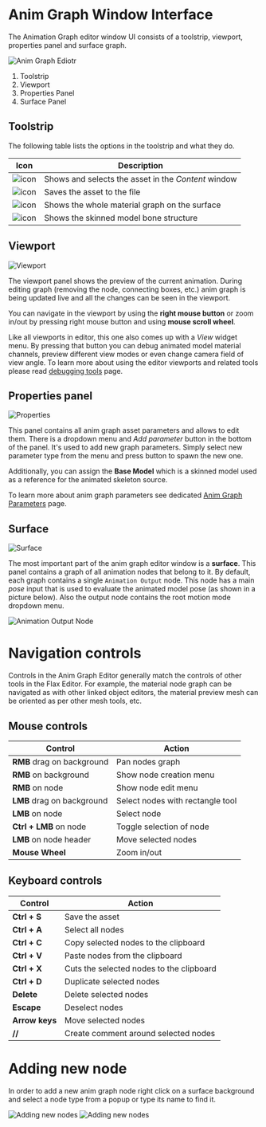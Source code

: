 # Anim Graph Window Interface

The Animation Graph editor window UI consists of a toolstrip, viewport, properties panel and surface graph.

![Anim Graph Ediotr](media/anim-graph-editor-ui.jpg)

1. Toolstrip
2. Viewport
3. Properties Panel
4. Surface Panel

## Toolstrip

The following table lists the options in the toolstrip and what they do.

| Icon | Description |
|--------|--------|
| ![icon](media/anim-graph-editor-ui-toolstrip-1.png) | Shows and selects the asset in the *Content* window |
| ![icon](media/anim-graph-editor-ui-toolstrip-2.png) | Saves the asset to the file |
| ![icon](media/anim-graph-editor-ui-toolstrip-3.png) | Shows the whole material graph on the surface |
| ![icon](media/anim-graph-editor-ui-toolstrip-4.png) | Shows the skinned model bone structure |

## Viewport

![Viewport](media/anim-graph-viewport.png)

The viewport panel shows the preview of the current animation. During editing graph (removing the node, connecting boxes, etc.) anim graph is being updated live and all the changes can be seen in the viewport.

You can navigate in the viewport by using the **right mouse button** or zoom in/out by pressing right mouse button and using **mouse scroll wheel**.

Like all viewports in editor, this one also comes up with a *View* widget menu. By pressing that button you can debug animated model material channels, preview different view modes or even change camera field of view angle. To learn more about using the editor viewports and related tools please read [debugging tools](../../graphics/debugging-tools/index.md) page.

## Properties panel

![Properties](media/anim-graph-properties.png)

This panel contains all anim graph asset parameters and allows to edit them.
There is a dropdown menu and *Add parameter* button in the bottom of the panel. It's used to add new graph parameters. Simply select new parameter type from the menu and press button to spawn the new one.

Additionally, you can assign the **Base Model** which is a skinned model used as a reference for the animated skeleton source.

To learn more about anim graph parameters see dedicated [Anim Graph Parameters](parameters.md) page.

## Surface

![Surface](media/anim-graph-surface.png)

The most important part of the anim graph editor window is a **surface**. This panel contains a graph of all animation nodes that belong to it. By default, each graph contains a single `Animation Output` node. This node has a main *pose* input that is used to evaluate the animated model pose (as shown in a picture below). Also the output node contains the root motion mode dropdown menu.

![Animation Output Node](media/output-node.png)

# Navigation controls

Controls in the Anim Graph Editor generally match the controls of other tools in the Flax Editor. For example, the material node graph can be navigated as with other linked object editors, the material preview mesh can be oriented as per other mesh tools, etc.

## Mouse controls

| Control | Action |
|--------|--------|
| **RMB** drag on background  | Pan nodes graph  |
| **RMB** on background | Show node creation menu |
| **RMB** on node | Show node edit menu |
| **LMB** drag on background | Select nodes with rectangle tool |
| **LMB** on node | Select node |
| **Ctrl + LMB** on node | Toggle selection of node |
| **LMB** on node header | Move selected nodes |
| **Mouse Wheel** | Zoom in/out |

## Keyboard controls

| Control | Action |
|--------|--------|
| **Ctrl + S** | Save the asset |
| **Ctrl + A** | Select all nodes |
| **Ctrl + C** | Copy selected nodes to the clipboard |
| **Ctrl + V** | Paste nodes from the clipboard |
| **Ctrl + X** | Cuts the selected nodes to the clipboard |
| **Ctrl + D** | Duplicate selected nodes |
| **Delete** | Delete selected nodes |
| **Escape** | Deselect nodes |
| **Arrow keys** | Move selected nodes |
| **//** | Create comment around selected nodes |

# Adding new node

In order to add a new anim graph node right click on a surface background and select a node type from a popup or type its name to find it.

![Adding new nodes](media/graph-context-menu-1.png)
![Adding new nodes](media/graph-context-menu-2.png)

